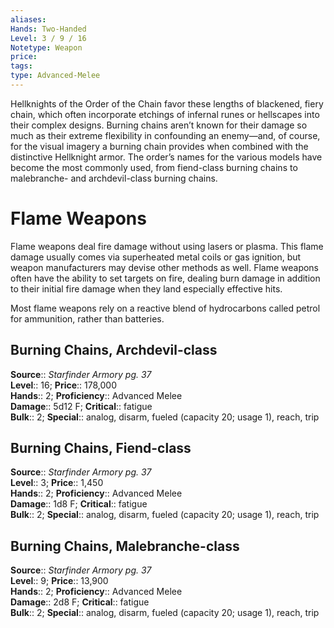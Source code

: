 ```yaml
---
aliases: 
Hands: Two-Handed
Level: 3 / 9 / 16
Notetype: Weapon
price: 
tags: 
type: Advanced-Melee
---
```

Hellknights of the Order of the Chain favor these lengths of blackened, fiery chain, which often incorporate etchings of infernal runes or hellscapes into their complex designs. Burning chains aren’t known for their damage so much as their extreme flexibility in confounding an enemy—and, of course, for the visual imagery a burning chain provides when combined with the distinctive Hellknight armor. The order’s names for the various models have become the most commonly used, from fiend-class burning chains to malebranche- and archdevil-class burning chains.

# Flame Weapons

Flame weapons deal fire damage without using lasers or plasma. This flame damage usually comes via superheated metal coils or gas ignition, but weapon manufacturers may devise other methods as well. Flame weapons often have the ability to set targets on fire, dealing burn damage in addition to their initial fire damage when they land especially effective hits.

Most flame weapons rely on a reactive blend of hydrocarbons called petrol for ammunition, rather than batteries.

## Burning Chains, Archdevil-class

**Source**:: _Starfinder Armory pg. 37_  
**Level**:: 16;
**Price**:: 178,000  
**Hands**:: 2;
**Proficiency**:: Advanced Melee  
**Damage**:: 5d12 F;
**Critical**:: fatigue  
**Bulk**:: 2;
**Special**:: analog, disarm, fueled (capacity 20; usage 1), reach, trip

## Burning Chains, Fiend-class

**Source**:: _Starfinder Armory pg. 37_  
**Level**:: 3;
**Price**:: 1,450  
**Hands**:: 2;
**Proficiency**:: Advanced Melee  
**Damage**:: 1d8 F;
**Critical**:: fatigue  
**Bulk**:: 2;
**Special**:: analog, disarm, fueled (capacity 20; usage 1), reach, trip

## Burning Chains, Malebranche-class

**Source**:: _Starfinder Armory pg. 37_  
**Level**:: 9;
**Price**:: 13,900  
**Hands**:: 2;
**Proficiency**:: Advanced Melee  
**Damage**:: 2d8 F;
**Critical**:: fatigue  
**Bulk**:: 2;
**Special**:: analog, disarm, fueled (capacity 20; usage 1), reach, trip
